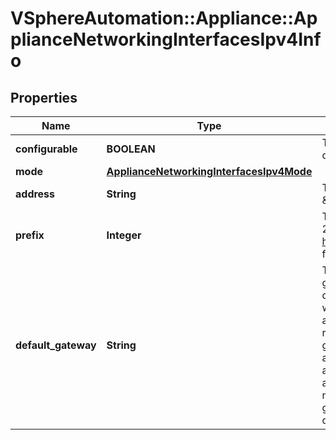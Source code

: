 # VSphereAutomation::Appliance::ApplianceNetworkingInterfacesIpv4Info

## Properties
Name | Type | Description | Notes
------------ | ------------- | ------------- | -------------
**configurable** | **BOOLEAN** | The specified network interface is configurable or not. | 
**mode** | [**ApplianceNetworkingInterfacesIpv4Mode**](ApplianceNetworkingInterfacesIpv4Mode.md) |  | 
**address** | **String** | The IPv4 address, for example, \&quot;10.20.80.191\&quot;. | [optional] 
**prefix** | **Integer** | The IPv4 CIDR prefix, for example, 24.  See http://www.oav.net/mirrors/cidr.html for netmask-to-prefix conversion. | [optional] 
**default_gateway** | **String** | The IPv4 address of the default gateway. This configures the global default gateway on the appliance with the specified gateway address and interface. This gateway replaces the existing default gateway configured on the appliance. However, if the gateway address is link-local, then it is added for that interface. This does not support configuration of multiple global default gateways through different interfaces. | [optional] 


